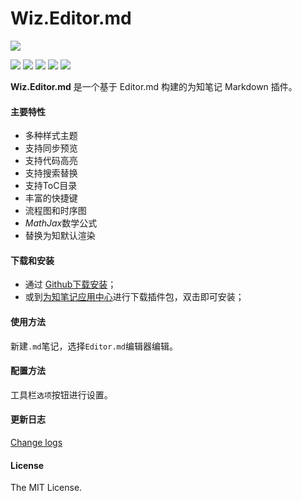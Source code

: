 # Wiz.Editor.md

![](https://github.com/akof1314/Wiz.Editor.md/raw/master/logo.png)

![](https://img.shields.io/github/stars/akof1314/Wiz.Editor.md.svg) ![](https://img.shields.io/github/forks/akof1314/Wiz.Editor.md.svg) ![](https://img.shields.io/github/tag/akof1314/Wiz.Editor.md.svg) ![](https://img.shields.io/github/release/akof1314/Wiz.Editor.md.svg) ![](https://img.shields.io/github/issues/akof1314/Wiz.Editor.md.svg)

**Wiz.Editor.md** 是一个基于 Editor.md 构建的为知笔记 Markdown 插件。

#### 主要特性

- 多种样式主题
- 支持同步预览
- 支持代码高亮
- 支持搜索替换
- 支持ToC目录
- 丰富的快捷键
- 流程图和时序图
- *MathJax*数学公式
- 替换为知默认渲染

#### 下载和安装

- 通过 [Github下载安装](https://github.com/akof1314/Wiz.Editor.md/releases)；
- 或到[为知笔记应用中心](http://app.wiz.cn/ "为知笔记应用中心")进行下载插件包，双击即可安装；

#### 使用方法

新建`.md`笔记，选择`Editor.md`编辑器编辑。

#### 配置方法

工具栏`选项`按钮进行设置。

#### 更新日志

[Change logs](https://github.com/akof1314/Wiz.Editor.md/blob/master/CHANGE.md)

#### License

The MIT License.
